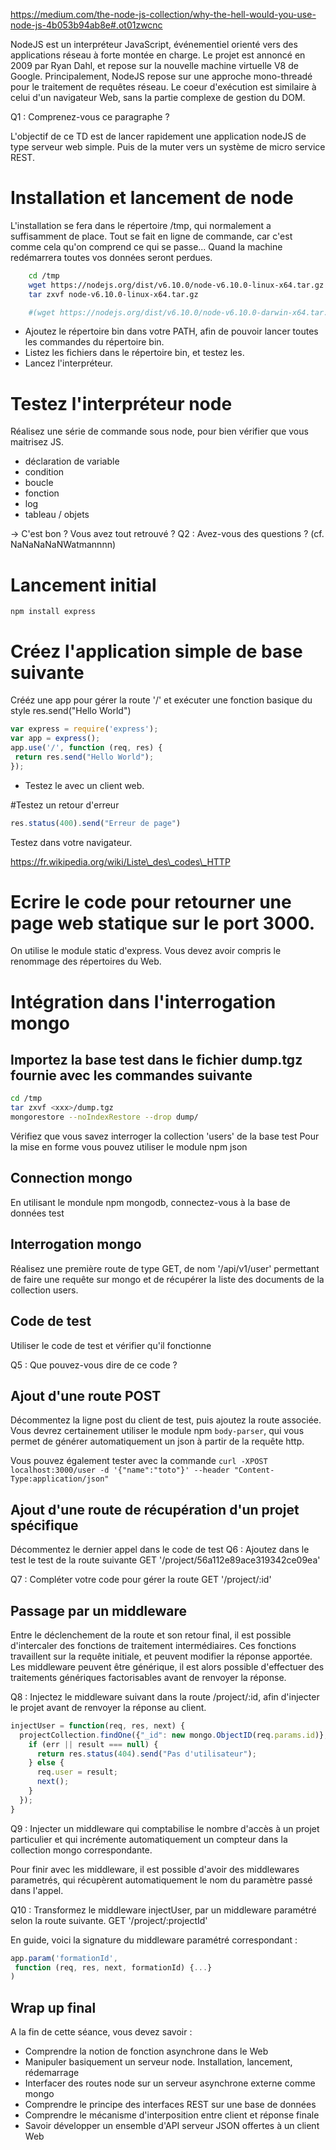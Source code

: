 https://medium.com/the-node-js-collection/why-the-hell-would-you-use-node-js-4b053b94ab8e#.ot01zwcnc  

NodeJS est un interpréteur JavaScript, événementiel orienté vers des applications réseau à forte montée en charge. Le projet est annoncé en 2009 par Ryan Dahl, et repose sur la nouvelle machine virtuelle V8 de Google. Principalement, NodeJS repose sur une approche mono-threadé pour le traitement de requêtes réseau. Le coeur d'exécution est similaire à celui d'un navigateur Web, sans la partie complexe de gestion du DOM.

Q1 : Comprenez-vous ce paragraphe ?

L'objectif de ce TD est de lancer rapidement une application nodeJS de type serveur web simple. Puis de la muter vers un système de micro service REST.

# Installation et lancement de node
L'installation se fera dans le répertoire /tmp, qui normalement a suffisamment de place. Tout se fait en ligne de commande, car c'est comme cela qu'on comprend ce qui se passe...
Quand la machine redémarrera toutes vos données seront perdues.

```bash
    cd /tmp
    wget https://nodejs.org/dist/v6.10.0/node-v6.10.0-linux-x64.tar.gz
    tar zxvf node-v6.10.0-linux-x64.tar.gz

    #(wget https://nodejs.org/dist/v6.10.0/node-v6.10.0-darwin-x64.tar.gz s'il y a des macs dans la salle)
```

- Ajoutez le répertoire bin dans votre PATH, afin de pouvoir lancer toutes les commandes du répertoire bin.
- Listez les fichiers dans le répertoire bin, et testez les.
- Lancez l'interpréteur.

# Testez l'interpréteur node
Réalisez une série de commande sous node, pour bien vérifier que vous maitrisez JS.
- déclaration de variable
- condition
- boucle
- fonction
- log
- tableau / objets

-> C'est bon ? Vous avez tout retrouvé ?
Q2 : Avez-vous des questions ? (cf. NaNaNaNaNWatmannnn)

# Lancement initial
`npm install express`

# Créez l'application simple de base suivante
Crééz une app pour gérer la route '/' et exécuter une fonction basique du style res.send("Hello World")
```javascript
var express = require('express');
var app = express();
app.use('/', function (req, res) {
 return res.send("Hello World");
});
```
- Testez le avec un client web.

#Testez un retour d'erreur
```javascript
res.status(400).send("Erreur de page")  
```

Testez dans votre navigateur.  

https://fr.wikipedia.org/wiki/Liste\_des\_codes\_HTTP

# Ecrire le code pour retourner une page web statique sur le port 3000.
On utilise le module static d'express.
Vous devez avoir compris le renommage des répertoires du Web.

# Intégration dans l'interrogation mongo
## Importez la base test dans le fichier dump.tgz fournie avec les commandes suivante
```bash
cd /tmp
tar zxvf <xxx>/dump.tgz
mongorestore --noIndexRestore --drop dump/
```

Vérifiez que vous savez interroger la collection 'users' de la base test
Pour la mise en forme vous pouvez utiliser le module npm json

## Connection mongo
En utilisant le mondule npm mongodb, connectez-vous à la base de données test

## Interrogation mongo
Réalisez une première route de type GET, de nom '/api/v1/user' permettant de faire une requête sur mongo et de récupérer la liste des documents de la collection users.

## Code de test
Utiliser le code de test et vérifier qu'il fonctionne

Q5 : Que pouvez-vous dire de ce code ?

## Ajout d'une route POST
Décommentez la ligne post du client de test, puis ajoutez la route associée. Vous devrez certainement utiliser le module npm `body-parser`, qui vous permet de générer automatiquement un json à partir de la requête http.

Vous pouvez également tester avec la commande `curl -XPOST localhost:3000/user -d '{"name":"toto"}' --header "Content-Type:application/json"`

## Ajout d'une route de récupération d'un projet spécifique
Décommentez le dernier appel dans le code de test
Q6 : Ajoutez dans le test le test de la route suivante
GET '/project/56a112e89ace319342ce09ea'

Q7 : Compléter votre code pour gérer la route
GET '/project/:id'

## Passage par un middleware
Entre le déclenchement de la route et son retour final, il est possible d'intercaler des fonctions de traitement intermédiaires. Ces fonctions travaillent sur la requête initiale, et peuvent modifier la réponse apportée. Les middleware peuvent être générique, il est alors possible d'effectuer des traitements génériques factorisables avant de renvoyer la réponse.

Q8 : Injectez le middleware suivant dans la route /project/:id, afin d'injecter le projet avant de renvoyer la réponse au client.

```javascript
injectUser = function(req, res, next) {
  projectCollection.findOne({"_id": new mongo.ObjectID(req.params.id)}, function(err, result) {
    if (err || result === null) {
      return res.status(404).send("Pas d'utilisateur");
    } else {
      req.user = result;
      next();
    }
  });
}
```

Q9 : Injecter un middleware qui comptabilise le nombre d'accès à un projet particulier et qui incrémente automatiquement un compteur dans la collection mongo correspondante.

Pour finir avec les middleware, il est possible d'avoir des middlewares parametrés, qui récupèrent automatiquement le nom du paramètre passé dans l'appel.

Q10 : Transformez le middleware injectUser, par un middleware paramétré selon la route suivante.
GET '/project/:projectId'

En guide, voici la signature du middleware paramétré correspondant :

```javascript
app.param('formationId',
 function (req, res, next, formationId) {...}
)
```

## Wrap up final
A la fin de cette séance, vous devez savoir :
- Comprendre la notion de fonction asynchrone dans le Web
- Manipuler basiquement un serveur node. Installation, lancement, rédemarrage
- Interfacer des routes node sur un serveur asynchrone externe comme mongo
- Comprendre le principe des interfaces REST sur une base de données
- Comprendre le mécanisme d'interposition entre client et réponse finale
- Savoir développer un ensemble d'API serveur JSON offertes à un client Web
